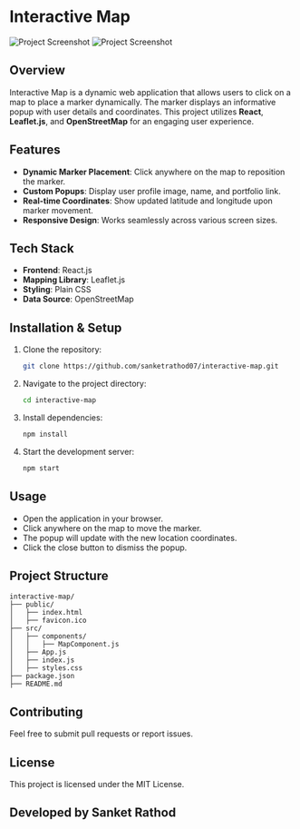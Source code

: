 # Interactive Map

![Project Screenshot](https://res.cloudinary.com/dq8b6vgab/image/upload/v1739027668/Screenshot_2025-02-08_202826_nfnsja.png)
![Project Screenshot](https://res.cloudinary.com/dq8b6vgab/image/upload/v1739027679/Screenshot_2025-02-08_202803_wvxbwu.png)

## Overview

Interactive Map is a dynamic web application that allows users to click on a map to place a marker dynamically. The marker displays an informative popup with user details and coordinates. This project utilizes **React**, **Leaflet.js**, and **OpenStreetMap** for an engaging user experience.

## Features

- **Dynamic Marker Placement**: Click anywhere on the map to reposition the marker.
- **Custom Popups**: Display user profile image, name, and portfolio link.
- **Real-time Coordinates**: Show updated latitude and longitude upon marker movement.
- **Responsive Design**: Works seamlessly across various screen sizes.

## Tech Stack

- **Frontend**: React.js
- **Mapping Library**: Leaflet.js
- **Styling**: Plain CSS
- **Data Source**: OpenStreetMap

## Installation & Setup

1. Clone the repository:
   ```sh
   git clone https://github.com/sanketrathod07/interactive-map.git
   ```
2. Navigate to the project directory:
   ```sh
   cd interactive-map
   ```
3. Install dependencies:
   ```sh
   npm install
   ```
4. Start the development server:
   ```sh
   npm start
   ```

## Usage

- Open the application in your browser.
- Click anywhere on the map to move the marker.
- The popup will update with the new location coordinates.
- Click the close button to dismiss the popup.

## Project Structure

```
interactive-map/
├── public/
│   ├── index.html
│   ├── favicon.ico
├── src/
│   ├── components/
│   │   ├── MapComponent.js
│   ├── App.js
│   ├── index.js
│   ├── styles.css
├── package.json
├── README.md
```

## Contributing

Feel free to submit pull requests or report issues.

## License

This project is licensed under the MIT License.

## Developed by Sanket Rathod
